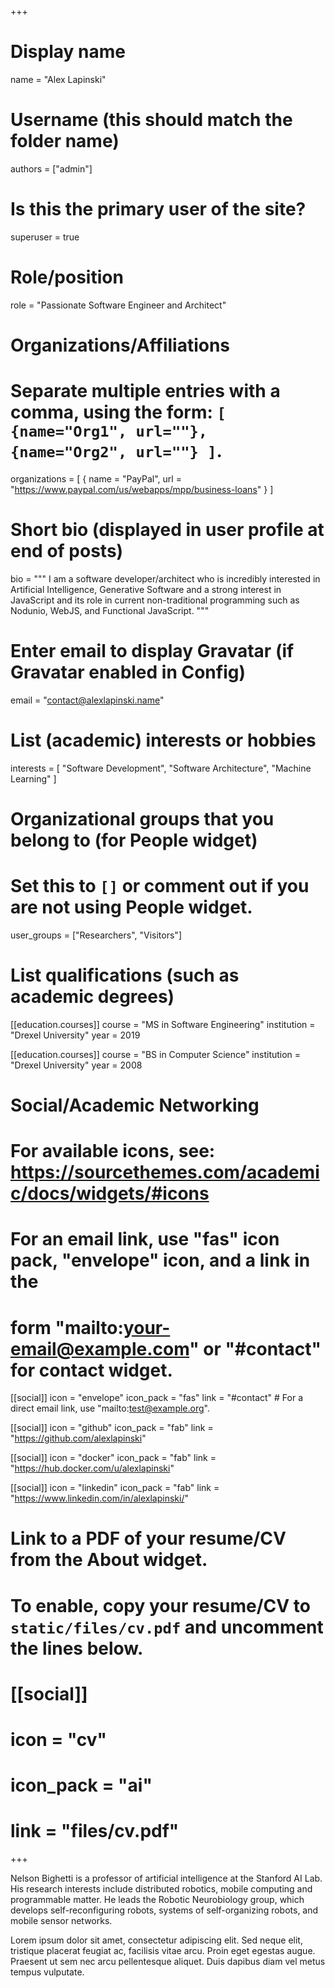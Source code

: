 +++
# Display name
name = "Alex Lapinski"

# Username (this should match the folder name)
authors = ["admin"]

# Is this the primary user of the site?
superuser = true

# Role/position
role = "Passionate Software Engineer and Architect"

# Organizations/Affiliations
#   Separate multiple entries with a comma, using the form: `[ {name="Org1", url=""}, {name="Org2", url=""} ]`.
organizations = [ { name = "PayPal", url = "https://www.paypal.com/us/webapps/mpp/business-loans" } ]

# Short bio (displayed in user profile at end of posts)
bio = """
  I am a software developer/architect who is incredibly interested in Artificial Intelligence, 
  Generative Software and a strong interest in JavaScript and its role in current non-traditional 
  programming such as Nodunio, WebJS, and Functional JavaScript.
"""

# Enter email to display Gravatar (if Gravatar enabled in Config)
email = "contact@alexlapinski.name"

# List (academic) interests or hobbies
interests = [
  "Software Development",
  "Software Architecture",
  "Machine Learning"
]

# Organizational groups that you belong to (for People widget)
#   Set this to `[]` or comment out if you are not using People widget.
user_groups = ["Researchers", "Visitors"]

# List qualifications (such as academic degrees)
[[education.courses]]
  course = "MS in Software Engineering"
  institution = "Drexel University"
  year = 2019

[[education.courses]]
  course = "BS in Computer Science"
  institution = "Drexel University"
  year = 2008

# Social/Academic Networking
# For available icons, see: https://sourcethemes.com/academic/docs/widgets/#icons
#   For an email link, use "fas" icon pack, "envelope" icon, and a link in the
#   form "mailto:your-email@example.com" or "#contact" for contact widget.

[[social]]
  icon = "envelope"
  icon_pack = "fas"
  link = "#contact"  # For a direct email link, use "mailto:test@example.org".

[[social]]
  icon = "github"
  icon_pack = "fab"
  link = "https://github.com/alexlapinski"

[[social]]
  icon = "docker"
  icon_pack = "fab"
  link = "https://hub.docker.com/u/alexlapinski"

[[social]]
  icon = "linkedin"
  icon_pack = "fab"
  link = "https://www.linkedin.com/in/alexlapinski/"

# Link to a PDF of your resume/CV from the About widget.
# To enable, copy your resume/CV to `static/files/cv.pdf` and uncomment the lines below.
# [[social]]
#   icon = "cv"
#   icon_pack = "ai"
#   link = "files/cv.pdf"

+++

Nelson Bighetti is a professor of artificial intelligence at the Stanford AI Lab. His research interests include distributed robotics, mobile computing and programmable matter. He leads the Robotic Neurobiology group, which develops self-reconfiguring robots, systems of self-organizing robots, and mobile sensor networks.

Lorem ipsum dolor sit amet, consectetur adipiscing elit. Sed neque elit, tristique placerat feugiat ac, facilisis vitae arcu. Proin eget egestas augue. Praesent ut sem nec arcu pellentesque aliquet. Duis dapibus diam vel metus tempus vulputate. 
